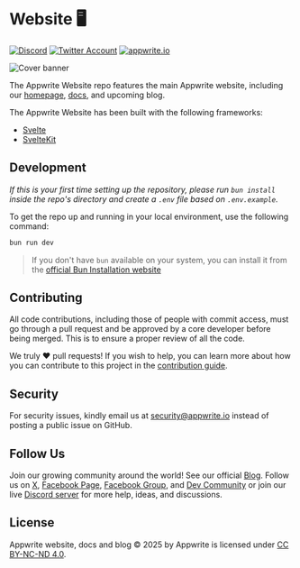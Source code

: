 # Website 🖥️

[![Discord](https://img.shields.io/discord/564160730845151244?label=discord&style=flat-square)](https://appwrite.io/discord)
[![Twitter Account](<https://img.shields.io/badge/X%20(Formerly%20Twitter)-appwrite-00acee?style=flat-square>)](https://twitter.com/appwrite)
[![appwrite.io](https://img.shields.io/badge/appwrite-.io-f02e65?style=flat-square)](https://appwrite.io)

![Cover banner](/../../../.github/blob/main/profile/images/banner.png)

The Appwrite Website repo features the main Appwrite website, including our [homepage](https://appwrite.io), [docs](https://appwrite.io/docs), and upcoming blog.

The Appwrite Website has been built with the following frameworks:

- [Svelte](https://svelte.dev/)
- [SvelteKit](https://kit.svelte.dev/)

## Development

_If this is your first time setting up the repository, please run `bun install` inside the repo's directory and create a `.env` file based on `.env.example`._

To get the repo up and running in your local environment, use the following command:

```bash
bun run dev
```

> If you don't have `bun` available on your system, you can install it from the [official Bun Installation website](https://bun.com/docs/installation)

## Contributing

All code contributions, including those of people with commit access, must go through a pull request and be approved by a core developer before being merged. This is to ensure a proper review of all the code.

We truly ❤️ pull requests! If you wish to help, you can learn more about how you can contribute to this project in the [contribution guide](./CONTRIBUTING.md).

## Security

For security issues, kindly email us at [security@appwrite.io](mailto:security@appwrite.io) instead of posting a public issue on GitHub.

## Follow Us

Join our growing community around the world! See our official [Blog](https://appwrite.io/blog). Follow us on [X](https://twitter.com/appwrite), [Facebook Page](https://www.facebook.com/appwrite.io), [Facebook Group](https://www.facebook.com/groups/appwrite.developers/), and [Dev Community](https://dev.to/appwrite) or join our live [Discord server](https://appwrite.io/discord) for more help, ideas, and discussions.

## License

Appwrite website, docs and blog © 2025 by Appwrite is licensed under [CC BY-NC-ND 4.0](https://creativecommons.org/licenses/by-nc-nd/4.0/).
